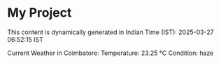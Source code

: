 # My Project

This content is dynamically generated in Indian Time (IST): 2025-03-27 06:52:15 IST


Current Weather in Coimbatore:
Temperature: 23.25 °C
Condition: haze
